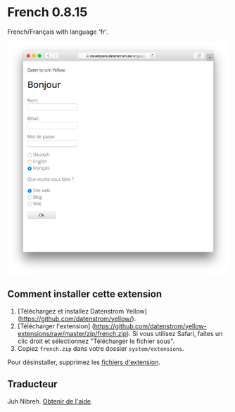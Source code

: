 French 0.8.15
=============
French/Français with language 'fr'.

<p align="center"><img src="french-screenshot.png?raw=true" alt="Screenshot"></p>

## Comment installer cette extension

1. [Téléchargez et installez Datenstrom Yellow] (https://github.com/datenstrom/yellow/).
2. [Télécharger l'extension] (https://github.com/datenstrom/yellow-extensions/raw/master/zip/french.zip). Si vous utilisez Safari, faites un clic droit et sélectionnez "Télécharger le fichier sous".
3. Copiez `french.zip` dans votre dossier `system/extensions`.

Pour désinstaller, supprimez les [fichiers d'extension](extension.ini).

## Traducteur

Juh Nibreh. [Obtenir de l'aide](https://extensions.datenstrom.se/help/).
